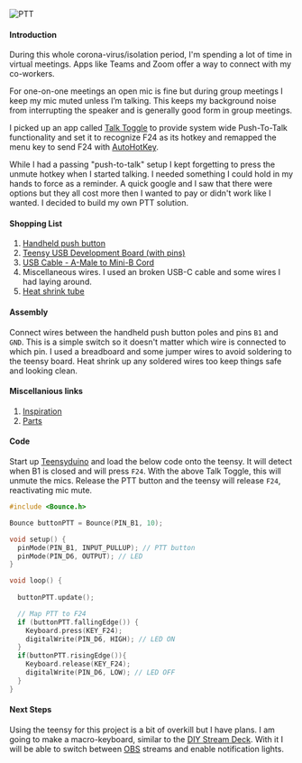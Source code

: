 ![PTT](./PTT1.png)

#### Introduction
During this whole corona-virus/isolation period, I'm spending a lot of time in virtual meetings.  Apps like Teams and Zoom offer a way to connect with my co-workers.  

For one-on-one meetings an open mic is fine but during group meetings I keep my mic muted unless I’m talking. This keeps my background noise from interrupting the speaker and is generally good form in group meetings.

I picked up an app called [Talk Toggle](https://www.microsoft.com/en-us/p/talk-toggle/9nrjcs6g10kt#activetab=pivot:overviewtab) to provide system wide Push-To-Talk functionality and set it to recognize F24 as its hotkey and remapped the menu key to send F24 with [AutoHotKey](https://www.autohotkey.com/).  

While I had a passing "push-to-talk" setup I kept forgetting to press the unmute hotkey when I started talking.  I needed something I could hold in my hands to force as a reminder.  A quick google and I saw that there were options but they all cost more then I wanted to pay or didn't work like I wanted.  I decided to build my own PTT solution.

#### Shopping List
1. [Handheld push button](https://www.ebay.com/itm/122657808383)
1. [Teensy USB Development Board (with pins)](https://www.pjrc.com/store/teensy_pins.html)
1. [USB Cable - A-Male to Mini-B Cord](https://www.pjrc.com/store/cable_usb_micro_b.html)
1. Miscellaneous wires.  I used an broken USB-C cable and some wires I had laying around.
1. [Heat shrink tube](https://www.amazon.com/560PCS-Heat-Shrink-Tubing-Eventronic/dp/B072PCQ2LW)

#### Assembly
Connect wires between the handheld push button poles and  pins `B1` and `GND`.  This is a simple switch so it doesn't matter which wire is connected to which pin.  I used a breadboard and some jumper wires to avoid soldering to the teensy board.  Heat shrink up any soldered wires too keep things safe and looking clean. 

#### Miscellanious links
1. [Inspiration](https://timmyomahony.com/blog/making-usb-push-buttons/)
1. [Parts](https://www.pjrc.com/teensy/td_keyboard.html)

#### Code
Start up [Teensyduino](https://www.pjrc.com/teensy/td_download.html) and load the below code onto the teensy.  It will detect when B1 is closed and will press `F24`.  With the above Talk Toggle, this will unmute the mics.  Release the PTT button and the teensy will release `F24`, reactivating mic mute.

````c
#include <Bounce.h>

Bounce buttonPTT = Bounce(PIN_B1, 10);

void setup() {
  pinMode(PIN_B1, INPUT_PULLUP); // PTT button
  pinMode(PIN_D6, OUTPUT); // LED
}

void loop() {
 
  buttonPTT.update();

  // Map PTT to F24
  if (buttonPTT.fallingEdge()) {
    Keyboard.press(KEY_F24);  
    digitalWrite(PIN_D6, HIGH); // LED ON
  }
  if(buttonPTT.risingEdge()){
    Keyboard.release(KEY_F24);
    digitalWrite(PIN_D6, LOW); // LED OFF
  }
}
````

#### Next Steps
Using the teensy for this project is a bit of overkill but I have plans.  I am going to make a macro-keyboard, similar to the [DIY Stream Deck](https://www.partsnotincluded.com/diy-stream-deck-mini-macro-keyboard/).  With it I will be able to switch between [OBS](https://obsproject.com/) streams and enable notification lights.
